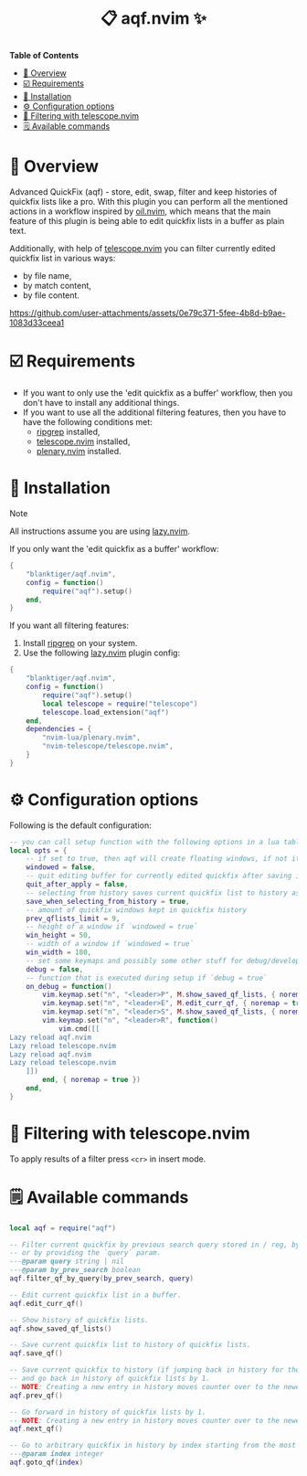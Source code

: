 # <p align="center">📋 aqf.nvim ✨</p>

**Table of Contents**

* [🔭 Overview](#-overview)
* [☑️ Requirements](#️-requirements)
* [🧰 Installation](#-installation)
* [⚙️ Configuration options](#️-configuration-options)
* [🔎 Filtering with telescope.nvim](#-filtering-with-telescopenvim)
* [🗒️ Available commands](#️-available-commands)

# 🔭 Overview

Advanced QuickFix (aqf) - store, edit, swap, filter and keep histories of quickfix lists like a pro. With this plugin you can perform all the mentioned actions in a workflow inspired by [oil.nvim](https://github.com/stevearc/oil.nvim), which means that the main feature of this plugin is being able to edit quickfix lists in a buffer as plain text.

Additionally, with help of [telescope.nvim](https://github.com/nvim-telescope/telescope.nvim) you can filter currently edited quickfix list in various ways:
- by file name,
- by match content,
- by file content.

https://github.com/user-attachments/assets/0e79c371-5fee-4b8d-b9ae-1083d33ceea1

# ☑️ Requirements

- If you want to only use the 'edit quickfix as a buffer' workflow, then you don't have to install any additional things.
- If you want to use all the additional filtering features, then you have to have the following conditions met:
    + [ripgrep](https://github.com/BurntSushi/ripgrep) installed,
    + [telescope.nvim](https://github.com/nvim-telescope/telescope.nvim) installed,
    + [plenary.nvim](https://github.com/nvim-lua/plenary.nvim) installed.

# 🧰 Installation

> [!NOTE]
> All instructions assume you are using [lazy.nvim](https://github.com/folke/lazy.nvim).

If you only want the 'edit quickfix as a buffer' workflow:

```lua
{
    "blanktiger/aqf.nvim",
    config = function()
        require("aqf").setup()
    end,
}
```

If you want all filtering features:

1. Install [ripgrep](https://github.com/BurntSushi/ripgrep) on your system.
2. Use the following [lazy.nvim](https://github.com/folke/lazy.nvim) plugin config:
```lua
{
    "blanktiger/aqf.nvim",
    config = function()
        require("aqf").setup()
        local telescope = require("telescope")
        telescope.load_extension("aqf")
    end,
    dependencies = {
        "nvim-lua/plenary.nvim",
        "nvim-telescope/telescope.nvim",
    }
}
```

# ⚙️ Configuration options

Following is the default configuration:

```lua
-- you can call setup function with the following options in a lua table:
local opts = {
    -- if set to true, then aqf will create floating windows, if not it will create UIs in new tabs
    windowed = false,
    -- quit editing buffer for currently edited quickfix after saving it
    quit_after_apply = false,
    -- selecting from history saves current quickfix list to history as the most recent entry
    save_when_selecting_from_history = true,
    -- amount of quickfix windows kept in quickfix history
    prev_qflists_limit = 9,
    -- height of a window if `windowed = true`
    win_height = 50,
    -- width of a window if `windowed = true`
    win_width = 180,
    -- set some keymaps and possibly some other stuff for debug/development
    debug = false,
    -- function that is executed during setup if `debug = true`
    on_debug = function()
        vim.keymap.set("n", "<leader>P", M.show_saved_qf_lists, { noremap = true })
        vim.keymap.set("n", "<leader>E", M.edit_curr_qf, { noremap = true })
        vim.keymap.set("n", "<leader>S", M.show_saved_qf_lists, { noremap = true })
        vim.keymap.set("n", "<leader>R", function()
            vim.cmd([[
Lazy reload aqf.nvim
Lazy reload telescope.nvim
Lazy reload aqf.nvim
Lazy reload telescope.nvim
    ]])
        end, { noremap = true })
    end,
}
```

# 🔎 Filtering with telescope.nvim

To apply results of a filter press `<cr>` in insert mode.

# 🗒️ Available commands

```lua
local aqf = require("aqf")

-- Filter current quickfix by previous search query stored in / reg, by entering a search query in input field,
-- or by providing the `query` param.
---@param query string | nil
---@param by_prev_search boolean
aqf.filter_qf_by_query(by_prev_search, query)

-- Edit current quickfix list in a buffer.
aqf.edit_curr_qf()

-- Show history of quickfix lists.
aqf.show_saved_qf_lists()

-- Save current quickfix list to history of quickfix lists.
aqf.save_qf()

-- Save current quickfix to history (if jumping back in history for the first time)
-- and go back in history of quickfix lists by 1. 
-- NOTE: Creating a new entry in history moves counter over to the newest entry.
aqf.prev_qf()

-- Go forward in history of quickfix lists by 1.
-- NOTE: Creating a new entry in history moves counter over to the newest entry.
aqf.next_qf()

-- Go to arbitrary quickfix in history by index starting from the most recent one (index = 1).
---@param index integer
aqf.goto_qf(index)
```
